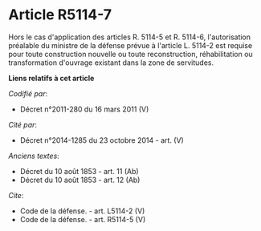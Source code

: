 # Article R5114-7

Hors le cas d'application des articles R. 5114-5 et R. 5114-6, l'autorisation préalable du ministre de la défense prévue à
l'article L. 5114-2 est requise pour toute construction nouvelle ou toute reconstruction, réhabilitation ou transformation
d'ouvrage existant dans la zone de servitudes.

**Liens relatifs à cet article**

_Codifié par_:

  - Décret n°2011-280 du 16 mars 2011 (V)

_Cité par_:

  - Décret n°2014-1285 du 23 octobre 2014 - art. (V)

_Anciens textes_:

  - Décret du 10 août 1853 - art. 11 (Ab)
  - Décret du 10 août 1853 - art. 12 (Ab)

_Cite_:

  - Code de la défense. - art. L5114-2 (V)
  - Code de la défense. - art. R5114-5 (V)
